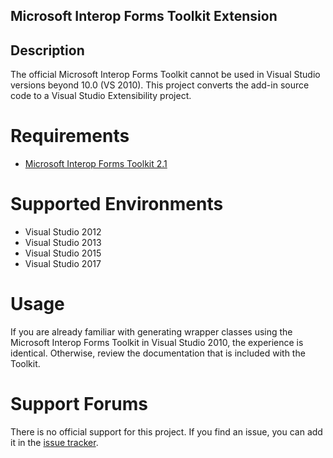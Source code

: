 ## Microsoft Interop Forms Toolkit Extension ##

## Description ##
The official Microsoft Interop Forms Toolkit cannot be used in Visual Studio versions beyond 10.0 (VS 2010). This project converts the add-in source code to a Visual Studio Extensibility project. 

Requirements 
=================================
* [Microsoft Interop Forms Toolkit 2.1](https://www.microsoft.com/en-us/download/details.aspx?id=3264)

Supported Environments
=================================
* Visual Studio 2012
* Visual Studio 2013
* Visual Studio 2015
* Visual Studio 2017

Usage
=================================
If you are already familiar with generating wrapper classes using the Microsoft Interop Forms Toolkit in Visual Studio 2010, the experience is identical. Otherwise, review the documentation that is included with the Toolkit.

Support Forums
=================================
There is no official support for this project. If you find an issue, you can add it in the [issue tracker](https://github.com/hurcane/Microsoft.InteropFormTools.InteropFormProxyGenerator/issues).